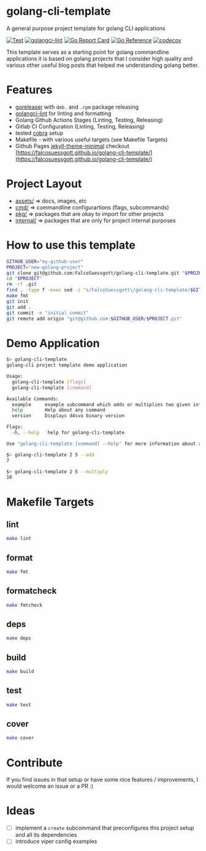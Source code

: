 # golang-cli-template
A general purpose project template for golang CLI applications

[![Test](https://github.com/FalcoSuessgott/golang-cli-template/actions/workflows/test.yml/badge.svg)](https://github.com/FalcoSuessgott/golang-cli-template/actions/workflows/test.yml) [![golangci-lint](https://github.com/FalcoSuessgott/golang-cli-template/actions/workflows/lint.yml/badge.svg)](https://github.com/FalcoSuessgott/golang-cli-template/actions/workflows/lint.yml) [![Go Report Card](https://goreportcard.com/badge/github.com/FalcoSuessgott/golang-cli-template)](https://goreportcard.com/report/github.com/FalcoSuessgott/golang-cli-template) [![Go Reference](https://pkg.go.dev/badge/github.com/FalcoSuessgott/golang-cli-template.svg)](https://pkg.go.dev/github.com/FalcoSuessgott/golang-cli-template) [![codecov](https://codecov.io/gh/FalcoSuessgott/golang-cli-template/branch/main/graph/badge.svg?token=Y5K4SID71F)](https://codecov.io/gh/FalcoSuessgott/golang-cli-template)

This template serves as a starting point for golang commandline applications it is based on golang projects that I consider high quality and various other useful blog posts that helped me understanding golang better.

# Features
- [goreleaser](https://goreleaser.com/) with `deb.` and `.rpm` package releasing
- [golangci-lint](https://golangci-lint.run/) for linting and formatting
- Golang Github Actions Stages (Linting, Testing, Releasing)
- Gitlab CI Configuration (Linting, Testing, Releasing)
- tested [cobra](https://cobra.dev/) setup
- Makefile - with various useful targets (see Makefile Targets)
- Github Pages [jekyll-theme-minimal](https://github.com/pages-themes/minimal) checkout [https://falcosuessgott.github.io/golang-cli-template/](https://falcosuessgott.github.io/golang-cli-template/)

# Project Layout
* [assets/](https://pkg.go.dev/github.com/FalcoSuessgott/golang-cli-template/assets) => docs, images, etc
* [cmd/](https://pkg.go.dev/github.com/FalcoSuessgott/golang-cli-template/cmd)  => commandline configurartions (flags, subcommands)
* [pkg/](https://pkg.go.dev/github.com/FalcoSuessgott/golang-cli-template/pkg)  => packages that are okay to import for other projects
* [internal/](https://pkg.go.dev/github.com/FalcoSuessgott/golang-cli-template/pkg)  => packages that are only for project internal purposes

# How to use this template
```sh
GITHUB_USER="my-github-user"
PROJECT="new-golang-project"
git clone git@github.com:FalcoSuessgott/golang-cli-template.git "$PROJECT"
cd "$PROJECT"
rm -rf .git
find . -type f -exec sed -i "s/FalcoSuessgott\/golang-cli-template/$GITHUB_USER\/$PROJECT/g" {} +
make fmt
git init
git add .
git commit -m "initial commit"
git remote add origin "git@github.com:$GITHUB_USER/$PROJECT.git"
```

# Demo Application

```sh
$> golang-cli-template                                                  
golang-cli project template demo application

Usage:
  golang-cli-template [flags]
  golang-cli-template [command]

Available Commands:
  example     example subcommand which adds or multiplies two given integers
  help        Help about any command
  version     Displays d4sva binary version

Flags:
  -h, --help   help for golang-cli-template

Use "golang-cli-template [command] --help" for more information about a command.
```

```sh
$> golang-cli-template 2 5 --add                                                
7

$> golang-cli-template 2 5 --multiply
10
```

# Makefile Targets

## lint
```sh
make lint
```

## format
```sh
make fmt
```

## formatcheck
```sh
make fmtcheck
```

## deps
```sh
make deps
```
## build
```sh
make build
```

## test
```sh
make test
```

## cover
```sh
make cover
```

# Contribute
If you find issues in that setup or have some nice features / improvements, I would welcome an issue or a PR :)


# Ideas
- [ ] implement a `create` subcommand that preconfigures this project setup and all its dependencies
- [ ] introduce viper config examples
